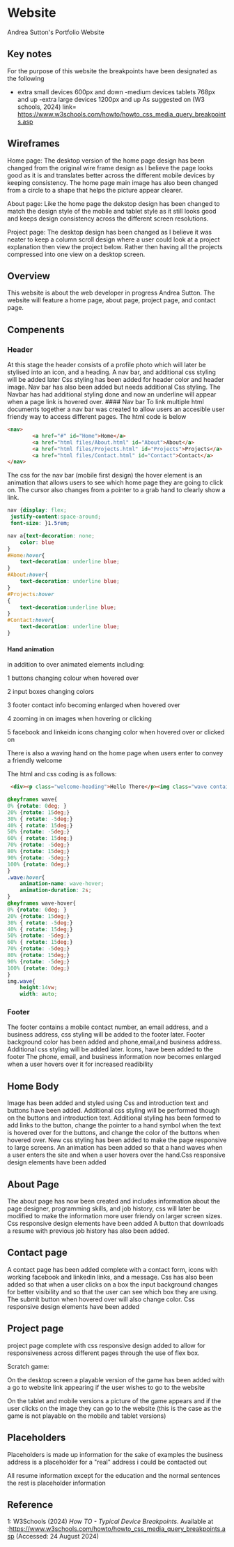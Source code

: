 # Website
Andrea Sutton's Portfolio Website
<!-- note by preference of the designer css has been used instead of scss -->
## Key notes
For the purpose of this website the breakpoints have been designated as the following 
- extra small devices 600px and down
-medium devices tablets 768px and up
-extra large devices 1200px and up
As suggested on (W3 schools, 2024)
link= https://www.w3schools.com/howto/howto_css_media_query_breakpoints.asp

## Wireframes 
Home page: The desktop version of the home page design has been changed from the original wire frame design as I believe the page looks good as it is and translates better across the different mobile devices by keeping consistency. The home page main image has also been changed from a circle to a shape that helps the picture appear clearer.

About page: Like the home page the dekstop design has been changed to match the design style of the mobile and tablet style as it still looks good and keeps design consistency across the different screen resolutions.

Project page: The desktop design has been changed as I believe it was neater to keep a column scroll design where a user could look at a project explanation then view the project below. Rather then having all the projects compressed into one view on a desktop screen.
## Overview
This website is about the web developer in progress Andrea Sutton. The website will feature a home page, about page, project page, and contact page.
## Compenents 
### Header
At this stage the header consists of a profile photo which will later be stylised into an icon, and a heading. A nav bar, and additional css styling will be added later
Css styling has been added for header color and header image. Nav bar has also been added but needs additional Css styling. The Navbar has had additional styling done and now an underline will appear when a page link is hovered over.
    #### Nav bar
    To link multiple html documents together a nav bar was created to allow users an accesible user friendy way to access different pages. The html code is below 
    
```html
<nav>
        <a href="#" id="Home">Home</a>
        <a href="html files/About.html" id="About">About</a>
        <a href="html files/Projects.html" id="Projects">Projects</a>
        <a href="html files/Contact.html" id="Contact">Contact</a>
</nav> 
```
The css for the nav bar (mobile first design) the hover element is an animation that allows users to see which home page they are going to click on. The cursor also changes from a pointer to a grab hand to clearly show a link.
```css
nav {display: flex;
 justify-content:space-around;
 font-size: }1.5rem;

nav a{text-decoration: none;
    color: blue
}
#Home:hover{
    text-decoration: underline blue;
}
#About:hover{
    text-decoration: underline blue;
}
#Projects:hover
{
    text-decoration:underline blue;
}
#Contact:hover{
    text-decoration: underline blue;
}
```
#### Hand animation 
in addition to over animated elements including:

1 buttons changing colour when hovered over

2 input boxes changing colors

3 footer contact info becoming enlarged when hovered over

4 zooming in on images when hovering or clicking

5 facebook and linkeidn icons changing color when hovered over or clicked on

There is also a waving hand on the home page when users enter to convey a friendly welcome

The html and css coding is as follows:
```html 
 <div><p class="welcome-heading">Hello There</p><img class="wave container" src="https://img.icons8.com/emoji/144/waving-hand-light-skin-tone.png" alt="waving-hand-light-skin-tone"/></div>
```
```css
@keyframes wave{
0% {rotate: 0deg; }
20% {rotate: 15deg;}
30% { rotate: -5deg;}
40% { rotate: 15deg;}
50% {rotate: -5deg;}
60% { rotate: 15deg;}
70% {rotate: -5deg;}
80% {rotate: 15deg;}
90% {rotate: -5deg;}
100% {rotate: 0deg;}
}
.wave:hover{
    animation-name: wave-hover;
    animation-duration: 2s;
}
@keyframes wave-hover{
0% {rotate: 0deg; }
20% {rotate: 15deg;}
30% { rotate: -5deg;}
40% { rotate: 15deg;}
50% {rotate: -5deg;}
60% { rotate: 15deg;}
70% {rotate: -5deg;}
80% {rotate: 15deg;}
90% {rotate: -5deg;}
100% {rotate: 0deg;}
}
img.wave{
    height:14vw;
    width: auto;
```
### Footer
The footer contains a mobile contact number, an email address, and a business address, css styling will be added to the footer later. Footer background color has been added and phone,email,and business address. Additional css styling will be added later. Icons, have been added to the footer 
The phone, email, and business information now becomes enlarged when a user hovers over it for increased readibility 

## Home Body
Image has been added and styled using Css and introduction text and buttons have been added. Additional css styling will be performed though on the buttons and introduction text.
Additional styling has been formed to add links to the button, change the pointer to a hand symbol when the text is hovered over for the buttons, and change the color of the buttons when hovered over.
New css styling has been added to make the page responsive to large screens.
An animation has been added so that a hand waves when a user enters the site and when a user hovers over the hand.Css responsive design elements have been added 
## About Page
The about page has now been created and includes information about the page designer, programming skills, and job history, css will later be modified to make the information more user friendy on larger screen sizes.
Css responsive design elements have been added 
A button that downloads a resume with previous job history has also been added.
## Contact page
A contact page has been added complete with a contact form, icons with working facebook and linkedin links, and a message. Css has also been added so that when a user clicks on a box the input background changes for better visibility and so that the user can see which box they are using. The submit button when hovered over will also change color.
Css responsive design elements have been added 
## Project page
project page complete with css responsive design added to allow for responsiveness across different pages through the use of flex box.

 Scratch game:

 On the desktop screen a playable version of the game has been added with a go to website link appearing if the user wishes to go to the website

 On the tablet and mobile versions a picture of the game appears and if the user clicks on the image they can go to the website (this is the case as the game is not playable on the mobile and tablet versions)

## Placeholders
Placeholders is made up information for the sake of examples
the business address is a placeholder for a "real" address i could be contacted out

All resume information except for the education and the normal sentences the rest is placeholder information
 ## Reference
 1: W3Schools (2024) _How TO - Typical Device Breakpoints_. Available at :https://www.w3schools.com/howto/howto_css_media_query_breakpoints.asp (Accessed: 24 August 2024)